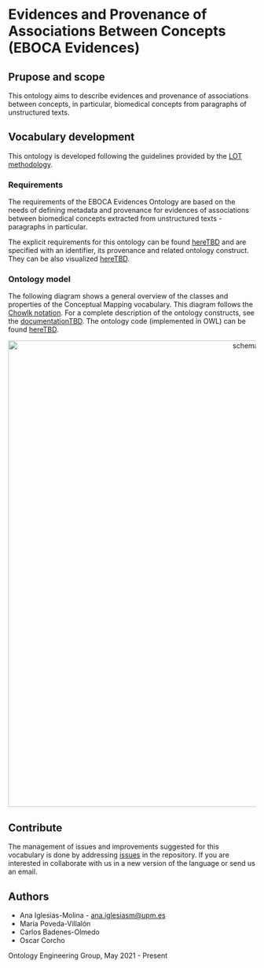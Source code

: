 # Evidences and Provenance of Associations Between Concepts (EBOCA Evidences)

## Prupose and scope
This ontology aims to describe evidences and provenance of associations between concepts, in particular, biomedical concepts from paragraphs of unstructured texts. 

## Vocabulary development

This ontology is developed following the guidelines provided by the [LOT methodology](https://lot.linkeddata.es/). 

### Requirements
The requirements of the EBOCA Evidences Ontology are based on the needs of defining metadata and provenance for evidences of associations between biomedical concepts extracted from unstructured texts - paragraphs in particular.

The explicit requirements for this ontology can be found [hereTBD](tbd) and are specified with an identifier, its provenance and related ontology construct. They can be also visualized [hereTBD](tbd).

### Ontology model
The following diagram shows a general overview of the classes and properties of the Conceptual Mapping vocabulary. This diagram follows the [Chowlk notation](https://chowlk.linkeddata.es/notation.html). For a complete description of the ontology constructs, see the [documentationTBD](tbd). The ontology code (implemented in OWL) can be found [hereTBD](tbd).

<p align="center"> 
 <img src="https://github.com/drugs4covid/EBOCA-Evidences/blob/main/OnToology/ontology/eboca-evidences.owl/documentation/images/eboca-evidences.png?raw=true" alt="schema" width="950"/> 
</p>


## Contribute
The management of issues and improvements suggested for this vocabulary is done by addressing [issues](https://github.com/drugs4covid/EBOCA-Evidences/issues) in the repository. If you are interested in collaborate with us in a new version of the language or send us an email.

## Authors
* Ana Iglesias-Molina - [ana.iglesiasm@upm.es](mailto:ana.iglesiasm@upm.es)
* María Poveda-Villalón
* Carlos Badenes-Olmedo
* Oscar Corcho

Ontology Engineering Group, May 2021 - Present